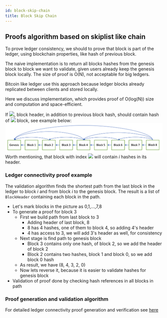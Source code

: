 ```yaml
---
id: block-skip-chain
title: Block Skip Chain
---
```

## Proofs algorithm based on skiplist like chain

To prove ledger consistency, we should  to prove that block is part of the ledger, using blockchain properties, like hash of previous block.

The naive implementation is to return all blocks hashes from the genesis block to block we want to validate,
given users already keep the genesis block locally. The size of proof is O(N), not acceptable for big ledgers.

Bitcoin like ledger use this approach because ledger blocks already replicated between clients and stored locally.

Here we discuss implementation, which provides proof of O(log(N)) size and computation and space-efficient.

If <img src="https://render.githubusercontent.com/render/math?math=BlockIndex \mod 2^{i} = 0" />, block header, in addition to previous block hash, should contain hash of <img src="https://render.githubusercontent.com/render/math?math=BlockIndex - 2^{i}" /> block, see example below:
![Block Skip List](BlockSkipList.png)  
Worth mentioning, that block with index <img src="https://render.githubusercontent.com/render/math?math=2^{i}" /> will contain _i_ hashes in its header.

### Ledger connectivity proof example
The validation algorithm finds the shortest path from the last block in the ledger to block _i_ and from block _i_ to the genesis block. The result is a list of `BlockHeader` containing each block in the path.
- Let's mark blocks in the picture as 0,1,...,7,8
- To generate a proof for block 3
    - First we build path from last block to 3
        - Adding header of last block, 8
        - 8 has 4 hashes, one of them to block 4, so adding 4's header
        - 4 has access to 3, we will add 3's header as well, for consistency
    - Next stage is find path to genesis block
        - Block 3 contains only one hash, of block 2, so we add the header of block 2
        - Block 2 contains two hashes, block 1 and block 0, so we add block 0 hash
    - As result, we have (8, 4, 3, 2, 0)
    - Now lets reverse it, because it is easier to validate hashes for genesis block
- Validation of proof done by checking hash references in all blocks in path

### Proof generation and validation algorithm
For detailed ledger connectivity proof generation and verification see [here](../getting-started/proofs-and-verification/proofs#ledger-connectivity-proof)
